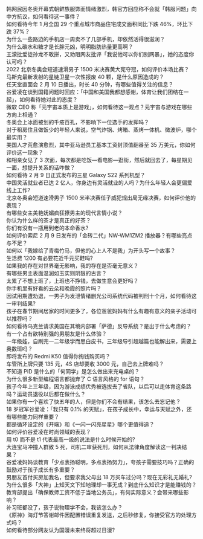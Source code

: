 韩网民因冬奥开幕式朝鲜族服饰而情绪激烈，韩官方回应称不会就「韩服问题」向中方抗议，如何看待这一事件？  
如何看待今年 1 月全国 29 个重点城市商品住宅成交面积同比下跌 46%，环比下跌 37%？  
为什么一些路边的手机店一周卖不了几部手机，却依然活得很滋润？  
为什么碳水和糖才是长胖元凶，明明脂肪热量更高啊？  
王濛批爱徒孙龙不敢拼，又劝阻网友批评「我说他可以你们别网暴」，她的态度你认可吗？  
2022 北京冬奥会短道速滑男子 1500 米决赛黄大宪夺冠，如何评价本场比赛？  
马斯克最新发射的星链卫星一次性报废 40 颗，是什么原因造成的？  
任天堂直面会 2 月 10 日播出，时长 40 分钟，有哪些值得关注的信息？  
谷爱凌在谈到国籍问题时回应：「中国和美国我都想感谢，体育让我们团结在一起」，如何看待她对此的态度？  
微软 CEO 称「元宇宙本质上是游戏」，如何看待这一观点？元宇宙与游戏在哪些方向上相通？  
冬奥会上冰面被划的千疮百孔，不影响下一位选手的发挥吗？  
对于租房住且做饭少的年轻人来说，空气炸锅、烤箱、蒸烤一体机、微波炉，哪个最实用？  
美国人才荒愈演愈烈，其中亚马逊员工基本工资封顶值翻番至 35 万美元，你如何评价这一现象？  
和相亲女见了 3 次面，每次都是吃饭—看电影—逛街，然后就回去了，每星期见一面，想提升关系的话咋做？  
如何看待 2 月 9 日正式发布的三星 Galaxy S22 系列机型？  
中国灵活就业者已达 2 亿人，你身边有灵活就业的人吗？为什么年轻人会更偏爱线上工作?  
北京冬奥会短道速滑男子 1500 米半决赛任子威犯规出局无缘决赛，如何评价他的表现？  
有哪些女主美艳妩媚疯狂撩男主的现代言情小说？  
你认为什么样的茶才是真正的好茶？  
你们有没有一瓶用到老的本命香水?  
如何评价索尼 2 月 9 日发布的「金砖二代」NW-WM1ZM2 播放器？有哪些亮点与不足？  
如何以「我嫁给了青梅竹马，但他的心上人不是我」为开头写一个故事？  
生活费 1200 有必要花近千元买鞋吗?  
如果我的存在对世界毫无影响，我的存在是否毫无意义？  
有哪些男主表面温润如玉实则阴狠的古言？  
太累了不想上班了，上班也不挣钱，去做生意会更好吗？  
你手机里有好看的云朵和晚霞的照片吗？  
因试用期遭劝退，一男子为发泄情绪删光公司系统代码被判刑十个月，如何看待这一审判结果?  
孩子在春节期间居家的时间更多了，各位爸爸妈妈有什么有趣有意义的亲子活动可以推荐吗？  
如何看待乌克兰请求美国在其境内部署「萨德」反导系统？是出于什么考虑的？  
有一个占有欲特别强的男朋友是什么体验？  
一年级娃，自刷完一二年级学而思白皮书，三年级导引超越篇也能解出来，需要上奥数班吗？  
即将发布的 Redmi K50 值得你掏钱购买吗？  
车管所上牌只要 135 元，4S 店却要收 3000 元，自己去上牌难吗？  
不知道 PID 是什么的「何同学」是怎么做出来充电桌的？  
为什么很多新型编程语言都抛弃了 C 语言风格的 for 语句？  
孩子今年上三年级，因为游泳成绩优秀被选拔去了省队，以后可以走体育这条路吗？运动员退役以后都在做什么？  
如果你有一个喜欢了快五年的人，但是你们不会有结果，该怎么去忘记他？  
18 岁冠军谷爱凌：「我只有 0.1% 的天赋」，在孩子成长中，幸运与天赋之外，还有哪些能力同样重要？  
都是循环设定的《开端》和《一闪一闪亮星星》哪个更值得追？  
如何评价谷爱凌在时尚领域的表现？  
用 t0 而不是 t1 代表最高一级的说法是什么时候开始的?  
大连宝马冲撞人群致 5 死，司机二审获死刑，如何从法律角度解读这一判决结果？  
谷爱凌妈妈谈教育「少点表扬聪明，多点表扬努力」，夸孩子需要技巧吗？正确的鼓励对于孩子成长有多重要？  
男朋友首付买房加我名，但要求我父母出 18 万买车过分吗？现在无彩礼无婚礼?  
为什么很多「大神」上知天文下知地理却一事无成？到底什么知识才是能赚钱的？  
教育部提出「确保教师工资不低于当地公务员」，有何实际意义？会带来哪些影响？  
补习班都没了，孩子说物理学不会，我该怎么办？  
《原神》海灯节答谢邮件因配置错误重复发送，之后秒修复，你接受官方的处理方式吗？  
如何看待部分网友认为国漫未来终将超过日漫?  
